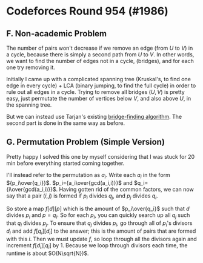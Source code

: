 # Codeforces Round 954 (#1986)

## F. Non-academic Problem
The number of pairs won't decrease if we remove an edge (from $U$ to $V$) in a cycle, because there is simply a second path from $U$ to $V$. In other words, we want to find the number of edges not in a cycle, (bridges), and for each one try removing it.<br>

Initially I came up with a complicated spanning tree (Kruskal's, to find one edge in every cycle) + LCA (binary jumping, to find the full cycle) in order to rule out all edges in a cycle. Trying to remove all bridges ($U,V$) is pretty easy, just permutate the number of vertices below $V$, and also above $U$, in the spanning tree.

But we can instead use Tarjan's existing [bridge-finding algorithm](https://codeforces.com/blog/entry/71146).
The second part is done in the same way as before.

## G. Permutation Problem (Simple Version)
Pretty happy I solved this one by myself considering that I was stuck for 20 min before everything started coming together. 

I'll instead refer to the permutation as $a_i$. Write each $a_i$ in the form ${p_i\over{q_i}}$. $p_i={a_i\over{gcd(a_i,i)}}$ and $q_i={i\over{gcd(a_i,i)}}$. Having gotten rid of the common factors, we can now say that a pair $(i,j)$ is formed if $p_i$ divides $q_j$, and $p_j$ divides $q_i$. 

So store a map $f[d][p]$ which is the amount of $p_i\over{q_i}$ such that $d$ divides $p_i$ and $p=q_i$. So for each $p_i$, you can quickly search up all $q_j$ such that $q_i$ divides $p_j$. To ensure that $q_j$ divides $p_i$, go through all of $p_i$'s divisors $d_i$ and add $f[q_i][d_i]$ to the answer; this is the amount of pairs that are formed with this $i$. Then we must update $f$, so loop through all the divisors again and increment $f[d_i][q_i]$ by $1$. Because we loop through divisors each time, the runtime is about $O(N\sqrt{N})$.